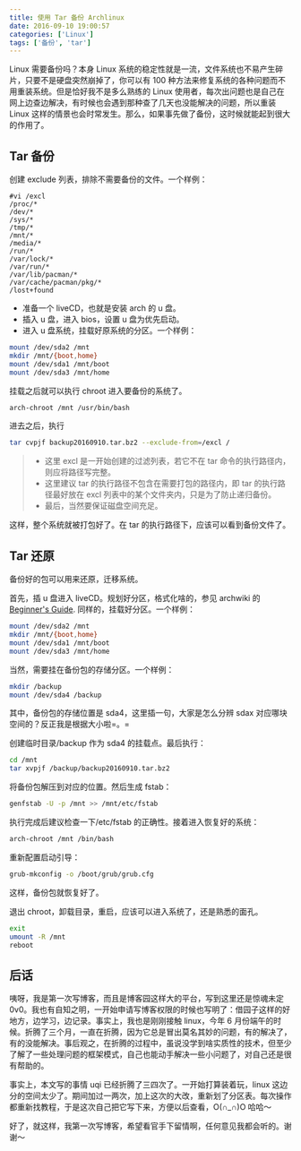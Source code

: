 ```yaml
---
title: 使用 Tar 备份 Archlinux
date: 2016-09-10 19:00:57
categories: ['Linux']
tags: ['备份', 'tar']
---
```


Linux 需要备份吗？本身 Linux 系统的稳定性就是一流，文件系统也不易产生碎片，只要不是硬盘突然崩掉了，你可以有 100 种方法来修复系统的各种问题而不用重装系统。但是恰好我不是多么熟练的 Linux 使用者，每次出问题也是自己在网上边查边解决，有时候也会遇到那种查了几天也没能解决的问题，所以重装 Linux 这样的情景也会时常发生。那么，如果事先做了备份，这时候就能起到很大的作用了。

<!-- more -->

## Tar 备份

创建 exclude 列表，排除不需要备份的文件。一个样例：
```
#vi /excl
/proc/*
/dev/*
/sys/*
/tmp/*
/mnt/*
/media/*
/run/*
/var/lock/*
/var/run/*
/var/lib/pacman/*
/var/cache/pacman/pkg/*
/lost+found
```

- 准备一个 liveCD，也就是安装 arch 的 u 盘。
- 插入 u 盘，进入 bios，设置 u 盘为优先启动。
- 进入 u 盘系统，挂载好原系统的分区。一个样例：

```bash
mount /dev/sda2 /mnt
mkdir /mnt/{boot,home}
mount /dev/sda1 /mnt/boot
mount /dev/sda3 /mnt/home
```
挂载之后就可以执行 chroot 进入要备份的系统了。
```bash
arch-chroot /mnt /usr/bin/bash
```

进去之后，执行
```bash
tar cvpjf backup20160910.tar.bz2 --exclude-from=/excl /
```
> - 这里 excl 是一开始创建的过滤列表，若它不在 tar 命令的执行路径内，则应将路径写完整。
> - 这里建议 tar 的执行路径不包含在需要打包的路径内，即 tar 的执行路径最好放在 excl 列表中的某个文件夹内，只是为了防止递归备份。
> - 最后，当然要保证磁盘空间充足。

这样，整个系统就被打包好了。在 tar 的执行路径下，应该可以看到备份文件了。

## Tar 还原

备份好的包可以用来还原，迁移系统。

首先，插 u 盘进入 liveCD。规划好分区，格式化啥的，参见 archwiki 的[Beginner's Guide](https://wiki.archlinux.org/index.php/Installation_guide_(%E7%AE%80%E4%BD%93%E4%B8%AD%E6%96%87)). 同样的，挂载好分区。一个样例：
```bash
mount /dev/sda2 /mnt
mkdir /mnt/{boot,home}
mount /dev/sda1 /mnt/boot
mount /dev/sda3 /mnt/home
```

当然，需要挂在备份包的存储分区。一个样例：
```bash
mkdir /backup
mount /dev/sda4 /backup
```

其中，备份包的存储位置是 sda4，这里插一句，大家是怎么分辨 sdax 对应哪块空间的？反正我是根据大小啦=。=

创建临时目录/backup 作为 sda4 的挂载点。最后执行：
```bash
cd /mnt
tar xvpjf /backup/backup20160910.tar.bz2
```

将备份包解压到对应的位置。然后生成 fstab：
```bash
genfstab -U -p /mnt >> /mnt/etc/fstab
```

执行完成后建议检查一下/etc/fstab 的正确性。接着进入恢复好的系统：
```bash
arch-chroot /mnt /bin/bash
```

重新配置启动引导：
```bash
grub-mkconfig -o /boot/grub/grub.cfg
```
这样，备份包就恢复好了。

退出 chroot，卸载目录，重启，应该可以进入系统了，还是熟悉的面孔。
```bash
exit
umount -R /mnt
reboot
```

## 后话

咦呀，我是第一次写博客，而且是博客园这样大的平台，写到这里还是惊魂未定 0v0。我也有自知之明，一开始申请写博客权限的时候也写明了：借园子这样的好地方，边学习，边记录。事实上，我也是刚刚接触 linux，今年 6 月份端午的时候。折腾了三个月，一直在折腾，因为它总是冒出莫名其妙的问题，有的解决了，有的没能解决。事后观之，在折腾的过程中，虽说没学到啥实质性的技术，但至少了解了一些处理问题的框架模式，自己也能动手解决一些小问题了，对自己还是很有帮助的。

事实上，本文写的事情 uqi 已经折腾了三四次了。一开始打算装着玩，linux 这边分的空间太少了。期间加过一两次，加上这次的大改，重新划了分区表。每次操作都重新找教程，于是这次自己把它写下来，方便以后查看，O(∩\_∩)O 哈哈～

好了，就这样，我第一次写博客，希望看官手下留情啊，任何意见我都会听的。谢谢～
